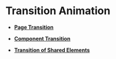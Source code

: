 # Transition Animation



- **[Page Transition](ts-page-transition-animation.md)**

- **[Component Transition](ts-transition-animation-component.md)**

- **[Transition of Shared Elements](ts-transition-animation-shared-elements.md)**